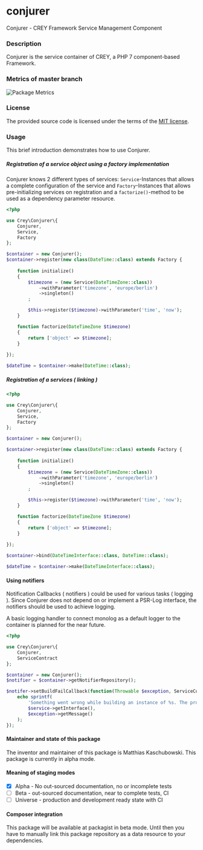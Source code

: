# conjurer
Conjurer - CREY Framework Service Management Component

### Description

Conjurer is the service container of CREY, a PHP 7 component-based Framework.

### Metrics of master branch

![Package Metrics](https://cdn.rawgit.com/crey-framework/conjurer/master/package-metrics.svg)

### License

The provided source code is licensed under the terms of the [MIT license](LICENSE).

### Usage

This brief introduction demonstrates how to use Conjurer.

##### Registration of a service object using a factory implementation

Conjurer knows 2 different types of services: `Service`-Instances that
allows a complete configuration of the service and `Factory`-Instances
that allows pre-initializing services on registration and a `factorize()`-method
to be used as a dependency parameter resource.

```php
<?php

use Crey\Conjurer\{
    Conjurer,
    Service,
    Factory
};

$container = new Conjurer();
$container->register(new class(DateTime::class) extends Factory {
        
    function initialize()
    {
        $timezone = (new Service(DateTimeZone::class))
            ->withParameter('timezone', 'europe/berlin')
            ->singleton()
        ;

        $this->register($timezone)->withParameter('time', 'now');
    }

    function factorize(DateTimeZone $timezone)
    {
        return ['object' => $timezone];
    }
    
});

$dateTime = $container->make(DateTime::class);
```

##### Registration of a services ( linking )

```php
<?php

use Crey\Conjurer\{
    Conjurer,
    Service,
    Factory
};

$container = new Conjurer();

$container->register(new class(DateTime::class) extends Factory {
        
    function initialize()
    {
        $timezone = (new Service(DateTimeZone::class))
            ->withParameter('timezone', 'europe/berlin')
            ->singleton()
        ;

        $this->register($timezone)->withParameter('time', 'now');
    }

    function factorize(DateTimeZone $timezone)
    {
        return ['object' => $timezone];
    }
    
});

$container->bind(DateTimeInterface::class, DateTime::class);

$dateTime = $container->make(DateTimeInterface::class);
```

#### Using notifiers

Notification Callbacks ( notifiers ) could be used for various tasks ( logging ).
Since Conjurer does not depend on or implement a PSR-Log interface, the notifiers
should be used to achieve logging.

A basic logging handler to connect monolog as a default logger to the container
is planned for the near future.

```php
<?php

use Crey\Conjurer\{
    Conjurer,
    ServiceContract
};

$container = new Conjurer();
$notifier = $container->getNotifierRepository();

$notifer->setBuildFailCallback(function(Throwable $exception, ServiceContract $service) {
    echo sprintf(
        'Something went wrong while building an instance of %s. The process terminated with the message `%s`',
        $service->getInterface(),
        $exception->getMessage()
    );
});
```

#### Maintainer and state of this package

The inventor and maintainer of this package is Matthias Kaschubowski.
This package is currently in alpha mode.

#### Meaning of staging modes

- [x] Alpha - No out-sourced documentation, no or incomplete tests
- [ ] Beta - out-sourced documentation, near to complete tests, CI
- [ ] Universe - production and development ready state with CI

#### Composer integration

This package will be available at packagist in beta mode. Until then
you have to manually link this package repository as a data resource
to your dependencies.
